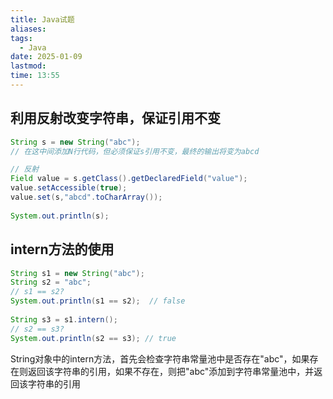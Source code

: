 ```yaml
---
title: Java试题
aliases: 
tags:
  - Java
date: 2025-01-09
lastmod: 
time: 13:55
---
```

## 利用反射改变字符串，保证引用不变
```java
String s = new String("abc");  
// 在这中间添加N行代码，但必须保证s引用不变，最终的输出将变为abcd

// 反射  
Field value = s.getClass().getDeclaredField("value");  
value.setAccessible(true);  
value.set(s,"abcd".toCharArray());
  
System.out.println(s);
```
## intern方法的使用
```java
String s1 = new String("abc");  
String s2 = "abc";  
// s1 == s2?  
System.out.println(s1 == s2);  // false  
  
String s3 = s1.intern();  
// s2 == s3?  
System.out.println(s2 == s3); // true
```
String对象中的intern方法，首先会检查字符串常量池中是否存在"abc"，如果存在则返回该字符串的引用，如果不存在，则把"abc"添加到字符串常量池中，并返回该字符串的引用